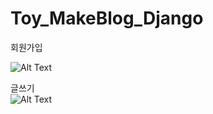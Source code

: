 # Toy_MakeBlog_Django

회원가입    

![Alt Text](https://media.giphy.com/media/igVEG6mMRv3FC6tNPe/giphy.gif)    

글쓰기  
![Alt Text](https://media.giphy.com/media/gfqITGQn5nRu2fPAmh/giphy.gif)    


